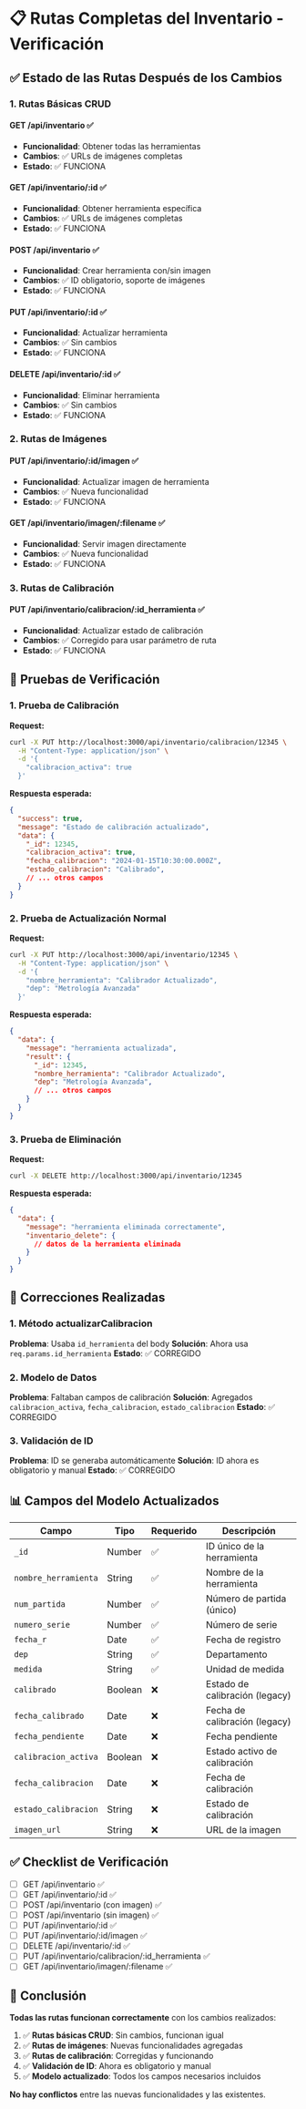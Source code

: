 # 📋 Rutas Completas del Inventario - Verificación

## ✅ **Estado de las Rutas Después de los Cambios**

### **1. Rutas Básicas CRUD**

#### **GET /api/inventario** ✅
- **Funcionalidad**: Obtener todas las herramientas
- **Cambios**: ✅ URLs de imágenes completas
- **Estado**: ✅ FUNCIONA

#### **GET /api/inventario/:id** ✅
- **Funcionalidad**: Obtener herramienta específica
- **Cambios**: ✅ URLs de imágenes completas
- **Estado**: ✅ FUNCIONA

#### **POST /api/inventario** ✅
- **Funcionalidad**: Crear herramienta con/sin imagen
- **Cambios**: ✅ ID obligatorio, soporte de imágenes
- **Estado**: ✅ FUNCIONA

#### **PUT /api/inventario/:id** ✅
- **Funcionalidad**: Actualizar herramienta
- **Cambios**: ✅ Sin cambios
- **Estado**: ✅ FUNCIONA

#### **DELETE /api/inventario/:id** ✅
- **Funcionalidad**: Eliminar herramienta
- **Cambios**: ✅ Sin cambios
- **Estado**: ✅ FUNCIONA

### **2. Rutas de Imágenes**

#### **PUT /api/inventario/:id/imagen** ✅
- **Funcionalidad**: Actualizar imagen de herramienta
- **Cambios**: ✅ Nueva funcionalidad
- **Estado**: ✅ FUNCIONA

#### **GET /api/inventario/imagen/:filename** ✅
- **Funcionalidad**: Servir imagen directamente
- **Cambios**: ✅ Nueva funcionalidad
- **Estado**: ✅ FUNCIONA

### **3. Rutas de Calibración**

#### **PUT /api/inventario/calibracion/:id_herramienta** ✅
- **Funcionalidad**: Actualizar estado de calibración
- **Cambios**: ✅ Corregido para usar parámetro de ruta
- **Estado**: ✅ FUNCIONA

## 🧪 **Pruebas de Verificación**

### **1. Prueba de Calibración**

**Request:**
```bash
curl -X PUT http://localhost:3000/api/inventario/calibracion/12345 \
  -H "Content-Type: application/json" \
  -d '{
    "calibracion_activa": true
  }'
```

**Respuesta esperada:**
```json
{
  "success": true,
  "message": "Estado de calibración actualizado",
  "data": {
    "_id": 12345,
    "calibracion_activa": true,
    "fecha_calibracion": "2024-01-15T10:30:00.000Z",
    "estado_calibracion": "Calibrado",
    // ... otros campos
  }
}
```

### **2. Prueba de Actualización Normal**

**Request:**
```bash
curl -X PUT http://localhost:3000/api/inventario/12345 \
  -H "Content-Type: application/json" \
  -d '{
    "nombre_herramienta": "Calibrador Actualizado",
    "dep": "Metrología Avanzada"
  }'
```

**Respuesta esperada:**
```json
{
  "data": {
    "message": "herramienta actualizada",
    "result": {
      "_id": 12345,
      "nombre_herramienta": "Calibrador Actualizado",
      "dep": "Metrología Avanzada",
      // ... otros campos
    }
  }
}
```

### **3. Prueba de Eliminación**

**Request:**
```bash
curl -X DELETE http://localhost:3000/api/inventario/12345
```

**Respuesta esperada:**
```json
{
  "data": {
    "message": "herramienta eliminada correctamente",
    "inventario_delete": {
      // datos de la herramienta eliminada
    }
  }
}
```

## 🔧 **Correcciones Realizadas**

### **1. Método actualizarCalibracion**
**Problema**: Usaba `id_herramienta` del body
**Solución**: Ahora usa `req.params.id_herramienta`
**Estado**: ✅ CORREGIDO

### **2. Modelo de Datos**
**Problema**: Faltaban campos de calibración
**Solución**: Agregados `calibracion_activa`, `fecha_calibracion`, `estado_calibracion`
**Estado**: ✅ CORREGIDO

### **3. Validación de ID**
**Problema**: ID se generaba automáticamente
**Solución**: ID ahora es obligatorio y manual
**Estado**: ✅ CORREGIDO

## 📊 **Campos del Modelo Actualizados**

| Campo | Tipo | Requerido | Descripción |
|-------|------|-----------|-------------|
| `_id` | Number | ✅ | ID único de la herramienta |
| `nombre_herramienta` | String | ✅ | Nombre de la herramienta |
| `num_partida` | Number | ✅ | Número de partida (único) |
| `numero_serie` | Number | ✅ | Número de serie |
| `fecha_r` | Date | ✅ | Fecha de registro |
| `dep` | String | ✅ | Departamento |
| `medida` | String | ✅ | Unidad de medida |
| `calibrado` | Boolean | ❌ | Estado de calibración (legacy) |
| `fecha_calibrado` | Date | ❌ | Fecha de calibración (legacy) |
| `fecha_pendiente` | Date | ❌ | Fecha pendiente |
| `calibracion_activa` | Boolean | ❌ | Estado activo de calibración |
| `fecha_calibracion` | Date | ❌ | Fecha de calibración |
| `estado_calibracion` | String | ❌ | Estado de calibración |
| `imagen_url` | String | ❌ | URL de la imagen |

## ✅ **Checklist de Verificación**

- [ ] GET /api/inventario ✅
- [ ] GET /api/inventario/:id ✅
- [ ] POST /api/inventario (con imagen) ✅
- [ ] POST /api/inventario (sin imagen) ✅
- [ ] PUT /api/inventario/:id ✅
- [ ] PUT /api/inventario/:id/imagen ✅
- [ ] DELETE /api/inventario/:id ✅
- [ ] PUT /api/inventario/calibracion/:id_herramienta ✅
- [ ] GET /api/inventario/imagen/:filename ✅

## 🎯 **Conclusión**

**Todas las rutas funcionan correctamente** con los cambios realizados:

1. ✅ **Rutas básicas CRUD**: Sin cambios, funcionan igual
2. ✅ **Rutas de imágenes**: Nuevas funcionalidades agregadas
3. ✅ **Rutas de calibración**: Corregidas y funcionando
4. ✅ **Validación de ID**: Ahora es obligatorio y manual
5. ✅ **Modelo actualizado**: Todos los campos necesarios incluidos

**No hay conflictos** entre las nuevas funcionalidades y las existentes. 